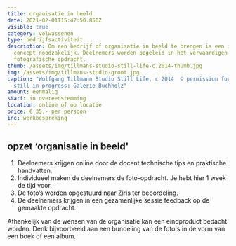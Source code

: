 ```yaml
---
title: organisatie in beeld
date: 2021-02-01T15:47:50.850Z
visible: true
category: volwassenen
type: bedrijfsactiviteit
description: Om een bedrijf of organisatie in beeld te brengen is een idee, een
  concept noodzakelijk. Deelnemers worden begeleid in het vervaardigen van een
  fotografische opdracht.
thumb: /assets/img/tillmans-studio-still-life-c.2014-thumb.jpg
img: /assets/img/tillmans-studio-groot.jpg
caption: "Wolfgang Tillmann Studio Still Life, c 2014  © permission for use
  still in progress: Galerie Buchholz"
amount: eenmalig
start: in overeenstemming
location: online of op locatie
price: € 35,- per persoon
inc: werkbespreking
---
```

## **opzet  ‘organisatie in beeld'**

1. Deelnemers krijgen online door de docent technische tips en praktische handvatten.
2. Individueel maken de deelnemers de foto-opdracht. Je hebt hier 1 week de tijd voor.
3. De foto’s worden opgestuurd naar Ziris ter beoordeling.
4. De deelnemers krijgen in een gezamenlijke sessie feedback op de gemaakte opdracht.

Afhankelijk van de wensen van de organisatie kan een eindproduct bedacht worden. Denk bijvoorbeeld aan een bundeling van de foto's in de vorm van een boek of een album.